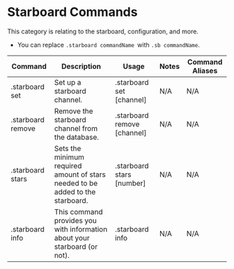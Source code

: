 # **Starboard Commands**
This category is relating to the starboard, configuration, and more.
- You can replace `.starboard commandName `with `.sb commandName`.

|   Command | Description   | Usage   | Notes | Command Aliases
| ------------ | ------------ | ------------ | ------------ |  ------------ | 
| .starboard set | Set up a starboard channel.  | .starboard set [channel] | N/A | N/A
| .starboard remove | Remove the starboard channel from the database.  | .starboard remove [channel] | N/A | N/A 
| .starboard stars | Sets the minimum required amount of stars needed to be added to the starboard. | .starboard stars [number] | N/A | N/A
|.starboard info | This command provides you with information about your starboard (or not). | .starboard info | N/A | N/A
